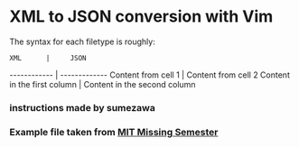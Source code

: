 # XML to JSON conversion with Vim
The syntax for each filetype is roughly:

    XML      |     JSON
------------ | -------------
Content from cell 1 | Content from cell 2
Content in the first column | Content in the second column

### instructions made by sumezawa
### Example file taken from [MIT Missing Semester](https://missing.csail.mit.edu/2020/editors/#macros)
